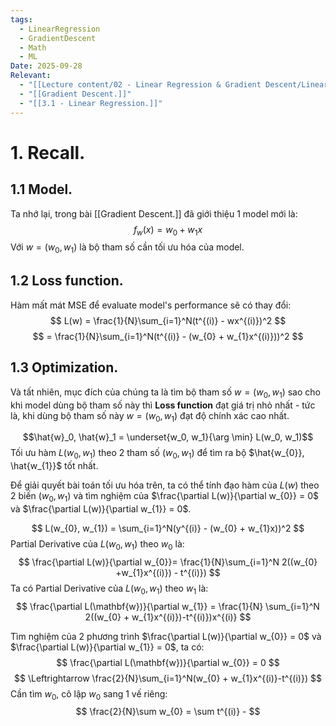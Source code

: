 ```yaml
---
tags:
  - LinearRegression
  - GradientDescent
  - Math
  - ML
Date: 2025-09-28
Relevant:
  - "[[Lecture content/02 - Linear Regression & Gradient Descent/Linear Regression.|Linear Regression.]]"
  - "[[Gradient Descent.]]"
  - "[[3.1 - Linear Regression.]]"
---
```

# 1. Recall.

## 1.1 Model.
Ta nhớ lại, trong bài [[Gradient Descent.]] đã giới thiệu 1 model mới là:
$$
f_{w}(x) = w_{0} + w_{1}x
$$
Với $w = (w_{0}, w_{1})$ là bộ tham số cần tối ưu hóa của model.

## 1.2 Loss function.

Hàm mất mát MSE để evaluate model's performance sẽ có thay đổi:
$$
L(w) = \frac{1}{N}\sum_{i=1}^N(t^{(i)} - wx^{(i)})^2
$$
$$
= \frac{1}{N}\sum_{i=1}^N(t^{(i)} - (w_{0} + w_{1}x^{(i)}))^2
$$
## 1.3 Optimization.

Và tất nhiên, mục đích của chúng ta là tìm bộ tham số $w = (w_{0}, w_{1})$ sao cho khi model dùng bộ tham số này thì **Loss function** đạt giá trị nhỏ nhất - tức là, khi dùng bộ tham số này $w = (w_{0}, w_{1})$ đạt độ chính xác cao nhất.

$$\hat{w}_0, \hat{w}_1 = \underset{w_0, w_1}{\arg \min} L(w_0, w_1)$$
Tối ưu hàm $L(w_{0}, w_{1})$ theo 2 tham số $(w_{0}, w_{1})$ để tìm ra bộ $\hat{w_{0}}, \hat{w_{1}}$ tốt nhất.

Để giải quyết bài toán tối ưu hóa trên, ta có thể tính đạo hàm của $L(w)$ theo 2 biến $(w_{0}, w_{1})$ và tìm nghiệm của $\frac{\partial L(w)}{\partial w_{0}} = 0$ và $\frac{\partial L(w)}{\partial w_{1}} = 0$.

$$
L(w_{0}, w_{1}) = \sum_{i=1}^N(y^{(i)} - (w_{0} + w_{1}x))^2
$$
Partial Derivative của $L(w_{0}, w_{1})$ theo $w_{0}$ là:
$$
\frac{\partial L(w)}{\partial w_{0}}= \frac{1}{N}\sum_{i=1}^N 2((w_{0} +w_{1}x^{(i)}) - t^{(i)})
$$
Ta có Partial Derivative của $L(w_{0}, w_{1})$ theo $w_{1}$ là:
$$
 \frac{\partial L(\mathbf{w})}{\partial w_{1}} = \frac{1}{N} \sum_{i=1}^N 2((w_{0} + w_{1}x^{(i)})-t^{(i)})x^{(i)}
$$

Tìm nghiệm của 2 phương trình  $\frac{\partial L(w)}{\partial w_{0}} = 0$ và $\frac{\partial L(w)}{\partial w_{1}} = 0$, ta có:
$$
 \frac{\partial L(\mathbf{w})}{\partial w_{0}} = 0
$$
$$
\Leftrightarrow \frac{2}{N}\sum_{i=1}^N(w_{0} + w_{1}x^{(i)}-t^{(i)})
$$
Cần tìm $w_{0}$, cô lập $w_{0}$ sang 1 vế riêng:
$$
\frac{2}{N}\sum w_{0} = \sum t^{(i)} - 
$$